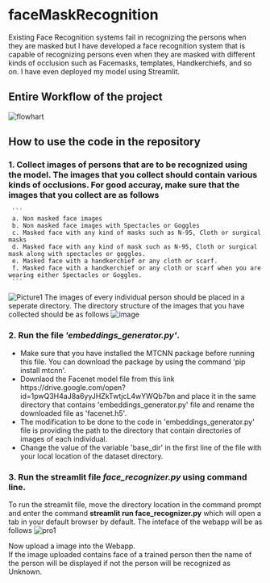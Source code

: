 # faceMaskRecognition
Existing Face Recognition systems fail in recognizing the persons when they are masked but I have developed a face recognition system that is capable of recognizing persons even when they are masked with different kinds of occlusion such as Facemasks, templates, Handkerchiefs, and so on. I have even deployed my model using Streamlit.

## Entire Workflow of the project
  ![flowhart](https://user-images.githubusercontent.com/40739974/123039188-4d374d80-d40f-11eb-852d-886a05cfd8d8.jpg)

## How to use the code in the repository
### 1. Collect images of persons that are to be recognized using the model. The images that you collect should contain various kinds of occlusions. For good accuray, make sure that the images that you collect are as follows <br/>
     ```
     a. Non masked face images
     b. Non masked face images with Spectacles or Goggles
     c. Masked face with any kind of masks such as N-95, Cloth or surgical masks
     d. Masked face with any kind of mask such as N-95, Cloth or surgical mask along with spectacles or goggles.
     e. Masked face with a handkerchief or any cloth or scarf.
     f. Masked face with a handkerchief or any cloth or scarf when you are wearing either Spectacles or Goggles.
     ```
 ![Picture1](https://user-images.githubusercontent.com/40739974/123040082-cd11e780-d410-11eb-9df2-39fa90eb8f6e.png)
  The images of every individual person should be placed in a seperate directory. The directory structure of the images that you have collected should be as follows
  ![image](https://user-images.githubusercontent.com/40739974/123040172-f3378780-d410-11eb-8f90-5bb917f98a51.png)

### 2. Run the file *'embeddings_generator.py'*.</br>
   <ul> 
   <li> Make sure that you have installed the MTCNN package before running this file. You can download the package by using the command 'pip install mtcnn'. </li>
   <li> Downlaod the Facenet model file from this link https://drive.google.com/open?id=1pwQ3H4aJ8a6yyJHZkTwtjcL4wYWQb7bn and place it in the same directory that contains
     'embeddings_generator.py' file and rename the downloaded file as 'facenet.h5'. </li>
   <li> The modification to be done to the code in 'embeddings_generator.py' file is providing the path to the directory that contain directories of images of each individual. </li> 
   <li> Change the value of the variable 'base_dir' in the first line of the file with your local location of the dataset directory. </li>
   </ul> 
 
### 3. Run the streamlit file *face_recognizer.py* using command line. </br>
To run the streamlit file, move the directory location in the command prompt and enter the command **streamlit run face_recognizer.py** which will open a tab in your default browser by default.
The inteface of the webapp will be as follows
![pro1](https://user-images.githubusercontent.com/40739974/123042894-1fed9e00-d415-11eb-9d60-04b9de7bbcb1.PNG)

Now upload a image into the Webapp.<br/> 
If the image uploaded contains face of a trained person then the name of the person will be displayed if not the person will be recognized as Unknown. <br/>


